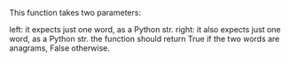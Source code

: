 This function takes two parameters:

left: it expects just one word, as a Python str.
right: it also expects just one word, as a Python str.
the function should return True if the two words are anagrams, False otherwise.